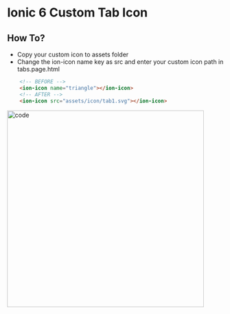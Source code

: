 # Ionic 6 Custom Tab Icon

## How To?

- Copy your custom icon to assets folder
- Change the ion-icon name key as src and enter your custom icon path in tabs.page.html
```html
    <!-- BEFORE -->
    <ion-icon name="triangle"></ion-icon>
    <!-- AFTER -->
    <ion-icon src="assets/icon/tab1.svg"></ion-icon>
```

<img width="458" alt="code" src="https://user-images.githubusercontent.com/27581049/202300656-622423bb-0b1c-4fa9-88ae-f3c4545e7db7.png">
